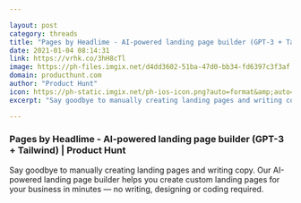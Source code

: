 ```yaml
---

layout: post
category: threads
title: "Pages by Headlime - AI-powered landing page builder (GPT-3 + Tailwind)"
date: 2021-01-04 08:14:31
link: https://vrhk.co/3hH8cTl
image: https://ph-files.imgix.net/d4dd3602-51ba-47d0-bb34-fd6397c3f3af.png?auto=format&fit=crop&frame=1&h=512&w=1024
domain: producthunt.com
author: "Product Hunt"
icon: https://ph-static.imgix.net/ph-ios-icon.png?auto=format&amp;auto=compress
excerpt: "Say goodbye to manually creating landing pages and writing copy. Our AI-powered landing page builder helps you create custom landing pages for your business in minutes — no writing, designing or coding required."

---
```


### Pages by Headlime - AI-powered landing page builder (GPT-3 + Tailwind) | Product Hunt

Say goodbye to manually creating landing pages and writing copy. Our AI-powered landing page builder helps you create custom landing pages for your business in minutes — no writing, designing or coding required.